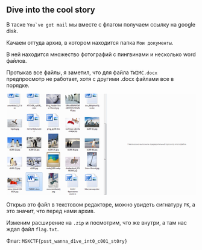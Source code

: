 ## Dive into the cool story

В таске ```You`ve got mail``` мы вместе с флагом получаем ссылку на google disk.

Качаем оттуда архив, в котором находится папка `Мои документы`.

В ней находится множество фотографий с пингвинами и несколько word файлов.

Протыкав все файлы, я заметил, что для файла `TWIMC.docx` предпросмотр не работает, хотя с другими .docx файлами все в порядке.

![Предпросмотр не работает](https://github.com/WATyag/MSKCTF2020/blob/master/Dive%20into%20the%20cool%20story/TWIMC.png)

Открыв это файл в текстовом редакторе, можно увидеть сигнатуру `PK`, а это значит, что перед нами архив.

Изменим расширение на `.zip` и посмотрим, что же внутри, а там нас ждал файл `flag.txt`.

Флаг: `MSKCTF{psst_wanna_d1ve_int0_c001_st0ry}`
